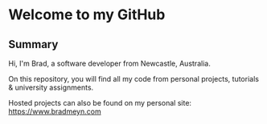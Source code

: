# Welcome to my GitHub

## Summary

Hi, I'm Brad, a software developer from Newcastle, Australia.

On this repository, you will find all my code from personal projects, tutorials & university assignments. 

Hosted projects can also be found on my personal site: https://www.bradmeyn.com


